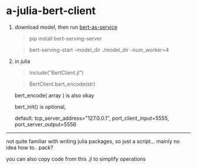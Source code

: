# a-julia-bert-client

1. download model, then run [bert-as-service](https://github.com/hanxiao/bert-as-service)

    > pip install bert-serving-server

    > bert-serving-start -model_dir ./model_dir -num_worker=4
    
2. in julia

    > include("BertClient.jl")
    
    > BertClient.bert_encode(str)
    
    bert_encode( array ) is also okay
    
    bert_init() is optional, 
    
    default:  tcp_server_address="127.0.0.1", port_client_input=5555, port_server_output=5556

---

not quite familiar with writing julia packages, so just a script... mainly no idea how to.. pack?

you can also copy code from this .jl to simplify operations

